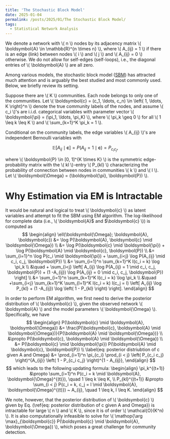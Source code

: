 ```yaml
---
title: 'The Stochastic Block Model'
date: 2025-01-04
permalink: /posts/2025/01/The Stochastic Block Model/
tags:
  - Statistical Network Analysis
---
```


We denote a network with \\( n \\) nodes by its adjacency matrix \\( \boldsymbol{A} \in \mathbb{R}^{n \times n} \\), where \\( A_{ij} = 1 \\) if there is an edge (link) between nodes \\( i \\) and \\( j \\) and \\( A_{ij} = 0 \\) otherwise. We do not allow for self-edges (self-loops), i.e., the diagonal entries of \\( \boldsymbol{A} \\) are all zero.

Among various models, the stochastic block model (<a href="https://www.sciencedirect.com/science/article/pii/0378873383900217" target="_blank">SBM</a>) has attracted much attention and is arguably the best studied and most commonly used. Below, we briefly review its setting.

Suppose there are \\( K \\) communities. Each node belongs to only one of the communities. Let \\( \boldsymbol{c} = (c_1, \ldots, c_n) \in \left\{ 1, \ldots, K \right\}^n \\) denote the true community labels of the nodes, and assume \\( c_i \\)'s are i.i.d. categorical variables with parameter vector \\( \boldsymbol{\pi} = (\pi_1, \ldots, \pi_K) \\), where \\( \pi_k \geq 0 \\) for all \\( 1 \leq k \leq K \\) and \\( \sum_{k=1}^K \pi_k = 1 \\). 

Conditional on the community labels, the edge variables \\( A_{ij} \\)'s are independent Bernoulli variables with 

$$
\mathbb{E} \left[ A_{ij} \mid \boldsymbol{c} \right] = P(A_{ij} = 1 \mid \boldsymbol{c}) = P_{c_i c_j},
$$

where \\( \boldsymbol{P} \in [0, 1]^{K \times K} \\) is the symmetric edge-probability matrix with the \\( kl \\)-entry \\( P_{kl} \\) characterizing the probability of connection between nodes in communities \\( k \\) and \\( l \\). Let \\( \boldsymbol{\Omega} = (\boldsymbol{\pi}, \boldsymbol{P}) \\).

Why Estimation via EM is Intractable
======
It would be natural and logical to treat \\( \boldsymbol{c} \\) as latent variables and attempt to fit the SBM using EM algorithm. The log-likelihood for complete data (i.e., \\( \boldsymbol{A}$ and $\boldsymbol{c} \\)) is computed as
$$
\begin{align}
    \ell(\boldsymbol{\Omega}; \boldsymbol{A}, \boldsymbol{c}) &= \log P(\boldsymbol{A}, \boldsymbol{c} \mid \boldsymbol{\Omega}) \\
    &= \log P(\boldsymbol{c} \mid \boldsymbol{\pi}) + \log P(\boldsymbol{A} \mid \boldsymbol{c}, \boldsymbol{P}) \\
    &= \sum_{i=1}^n \log P(c_i \mid \boldsymbol{\pi}) + \sum_{i<j} \log P(A_{ij} \mid c_i, c_j, \boldsymbol{P}) \\
    &= \sum_{i=1}^n \sum_{k=1}^K I(c_i = k) \log \pi_k \\
    &\quad + \sum_{i<j} \left[ A_{ij} \log P(A_{ij} = 1 \mid c_i, c_j, \boldsymbol{P}) + (1 -A_{ij}) \log P(A_{ij} = 0 \mid c_i, c_j, \boldsymbol{P}) \right] \\
    &= \sum_{i=1}^n \sum_{k=1}^K I(c_i = k) \log \pi_k \\
    &\quad +\sum_{i<j} \sum_{k=1}^K \sum_{l=1}^K I(c_i = k) I(c_j = l) \left[ A_{ij} \log P_{kl} + (1 -A_{ij}) \log \left( 1 - P_{kl} \right) \right].
\end{align}
$$

In order to perform EM algorithm, we first need to derive the posterior distribution of \\( \boldsymbol{c} \\), given the observed network \\( \boldsymbol{A} \\) and the model parameters \\( \boldsymbol{\Omega} \\). Specifically, we have
$$
\begin{align}
    P(\boldsymbol{c} \mid \boldsymbol{A}, \boldsymbol{\Omega}) &= \frac{P(\boldsymbol{c}, \boldsymbol{A} \mid \boldsymbol{\Omega})}{P(\boldsymbol{A} \mid \boldsymbol{\Omega})} \\
    &\propto P(\boldsymbol{c}, \boldsymbol{A} \mid \boldsymbol{\Omega}) \\
    &= P(\boldsymbol{c} \mid \boldsymbol{\pi}) P(\boldsymbol{A} \mid \boldsymbol{c}, \boldsymbol{P}) \\ \label{eq: posterior distriubtion of c given A and Omega}
    &= \prod_{i=1}^n \pi_{c_i} \prod_{i < j} \left( P_{c_i c_j} \right)^{A_{ij}} \left( 1 - P_{c_i c_j} \right)^{1 - A_{ij}},
\end{align}
$$
$$
which leads to the following updating formula:
\begin{align}
    \pi_k^{(t+1)} &\propto \sum_{i=1}^n P(c_i = k \mid \boldsymbol{A}, \boldsymbol{\Omega}^{(t)}), \quad 1 \leq k \leq K, \\
    P_{kl}^{(t+1)} &\propto \sum_{i < j} P(c_i = k, c_j = l \mid \boldsymbol{A}, \boldsymbol{\Omega}^{(t)}) ~ A_{ij}, \quad 1 \leq k, l \leq K.
\end{align}
$$

We note, however, that the posterior distribution of \\( \boldsymbol{c} \\) given by Eq. (\ref{eq: posterior distribution of c given A and Omega}) is intractable for large \\( n \\) and \\( K \\), since it is of order \\( \mathcal{O}(K^n) \\). It is also computationally infeasible to solve for \\( \mathop{\arg \max}_{\boldsymbol{c}} P(\boldsymbol{c} \mid \boldsymbol{A}, \boldsymbol{\Omega}) \\), which poses a great challenge for community detection.
